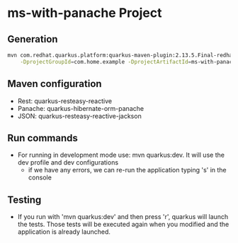 # ms-with-panache Project

## Generation

```bash
mvn com.redhat.quarkus.platform:quarkus-maven-plugin:2.13.5.Final-redhat-00002:create \
    -DprojectGroupId=com.home.example -DprojectArtifactId=ms-with-panache
```

## Maven configuration

* Rest: quarkus-resteasy-reactive
* Panache: quarkus-hibernate-orm-panache
* JSON: quarkus-resteasy-reactive-jackson

## Run commands

* For running in development mode use: mvn quarkus:dev. It will use the dev profile and dev configurations
    * if we have any errors, we can re-run the application typing 's' in the console

## Testing

* If you run with 'mvn quarkus:dev' and then press 'r', quarkus will launch the tests. Those tests will be executed again when you modified and the application is already launched. 